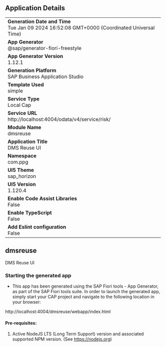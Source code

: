 ## Application Details
|               |
| ------------- |
|**Generation Date and Time**<br>Tue Jan 09 2024 16:52:08 GMT+0000 (Coordinated Universal Time)|
|**App Generator**<br>@sap/generator-fiori-freestyle|
|**App Generator Version**<br>1.12.1|
|**Generation Platform**<br>SAP Business Application Studio|
|**Template Used**<br>simple|
|**Service Type**<br>Local Cap|
|**Service URL**<br>http://localhost:4004/odata/v4/service/risk/
|**Module Name**<br>dmsreuse|
|**Application Title**<br>DMS Reuse UI|
|**Namespace**<br>com.ppg|
|**UI5 Theme**<br>sap_horizon|
|**UI5 Version**<br>1.120.4|
|**Enable Code Assist Libraries**<br>False|
|**Enable TypeScript**<br>False|
|**Add Eslint configuration**<br>False|

## dmsreuse

DMS Reuse UI

### Starting the generated app

-   This app has been generated using the SAP Fiori tools - App Generator, as part of the SAP Fiori tools suite.  In order to launch the generated app, simply start your CAP project and navigate to the following location in your browser:

http://localhost:4004/dmsreuse/webapp/index.html

#### Pre-requisites:

1. Active NodeJS LTS (Long Term Support) version and associated supported NPM version.  (See https://nodejs.org)


